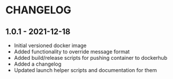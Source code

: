 # CHANGELOG

## 1.0.1 - 2021-12-18

- Initial versioned docker image
- Added functionality to override message format
- Added build/release scripts for pushing container to dockerhub
- Added a changelog
- Updated launch helper scripts and documentation for them
